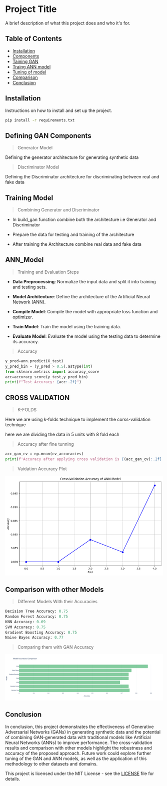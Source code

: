 # Project Title

A brief description of what this project does and who it's for.

## Table of Contents

- [Installation](#installation)
- [Components](#Defining_GAN_components)
- [Taining GAN](#Training_Model)
- [Traing ANN model](#ANN-model)
- [Tuning of model](#CROSS_VALIDATION)
- [Comparison](#)
- [Conclusion](#)
## Installation

Instructions on how to install and set up the project.

```bash
pip install -r requirements.txt
```

## Defining GAN Components
>Generator Model

Defining the generator architecture for generating synthetic data

>Discriminator Model

Defining the Discriminator architecture for discriminating between real and fake data

## Training Model
>Combining Generator and Discriminator

- In build_gan function combine both the architecture i.e Generator and  Discriminator 

- Prepare the data for testing and training of the architecture

- After training the Architecture combine real data and fake data

## ANN_Model
>Training and Evaluation Steps

- **Data Preprocessing**: Normalize the input data and split it into training and testing sets.


- **Model Architecture**: Define the architecture of the Artificial Neural Network (ANN).
- **Compile Model**: Compile the model with appropriate loss function and optimizer.
- **Train Model**: Train the model using the training data.
- **Evaluate Model**: Evaluate the model using the testing data to determine its accuracy.
>Accuracy 

```python
y_pred=ann.predict(X_test)
y_pred_bin = (y_pred > 0.5).astype(int)
from sklearn.metrics import accuracy_score
acc=accuracy_score(y_test,y_pred_bin)
print(f"Test Accuracy: {acc:.2f}")
```
## CROSS VALIDATION
>K-FOLDS

Here we are using k-folds technique to implement the corss-validation technique

here we are dividing the data in 5 units with 8 fold each

>Accuracy after fine tunning
```python
acc_gan_cv = np.mean(cv_accuracies)
print(f'Accuracy after applying cross validation is {(acc_gan_cv):.2f}')
```
> Vaidation Accuracy Plot

 ![alt text](image-1.png)

## Comparison with other Models

>Different Models With their Accuracies

```python
Decision Tree Accuracy: 0.75
Random Forest Accuracy: 0.75
KNN Accuracy: 0.69
SVM Accuracy: 0.75
Gradient Boosting Accuracy: 0.75
Naive Bayes Accuracy: 0.77
```
>Comparing them with GAN Accuracy

![alt text](newplot.png)

## Conclusion

In conclusion, this project demonstrates the effectiveness of Generative Adversarial Networks (GANs) in generating synthetic data and the potential of combining GAN-generated data with traditional models like Artificial Neural Networks (ANNs) to improve performance. The cross-validation results and comparison with other models highlight the robustness and accuracy of the proposed approach. Future work could explore further tuning of the GAN and ANN models, as well as the application of this methodology to other datasets and domains.



This project is licensed under the MIT License - see the [LICENSE](LICENSE) file for details.